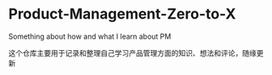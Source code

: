 # Product-Management-Zero-to-X
Something about how and what I learn about PM

这个仓库主要用于记录和整理自己学习产品管理方面的知识、想法和评论，随缘更新
